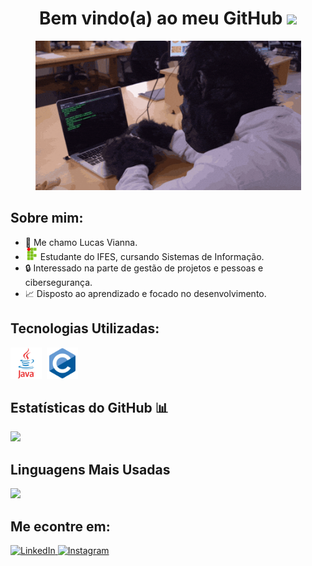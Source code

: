 <h1 align = "center">
  Bem vindo(a) ao meu GitHub 
  <img src="https://media.giphy.com/media/hvRJCLFzcasrR4ia7z/giphy.gif" width="30">
</h1>
<p align = "center">
  <img src="giphy.gif" width="425px">
</p>

## Sobre mim:
- 🧠 Me chamo Lucas Vianna.
- <img src = "IFES.png " width = "20px" >  Estudante do IFES, cursando Sistemas de Informação. 
- 🔒 Interessado na parte de gestão de projetos e pessoas e cibersegurança.
- 📈 Disposto ao aprendizado e focado no desenvolvimento.

## Tecnologias Utilizadas:
<div>
  <img src="https://github.com/devicons/devicon/blob/master/icons/java/java-original-wordmark.svg" title="Java" alt="Java" width="50" height="50"/>&nbsp;
  <img src="https://github.com/devicons/devicon/blob/master/icons/c/c-original.svg" title="C" alt="C" width="50" height="50"/>&nbsp;
</div>

## Estatísticas do GitHub 📊

<img height = "200em" src="https://github-readme-stats.vercel.app/api?username=LucasVSS04&show_icons=true&show_icons=true&theme=bear&count_private=true" />

## Linguagens Mais Usadas

<img height = "200em" src="https://github-readme-stats.vercel.app/api/top-langs/?username=LucasVSS04&show_icons=true&theme=bear&count_private=true"/>

## Me econtre em:
<p align="left">
 <a href="https://www.linkedin.com/in/lucas-vianna-silva-sartorato-41447a29a/opportunities/job-opportunities/details/?profileUrn=urn%3Ali%3Afs_normalized_profile%3AACoAAEhUDNABzCHW3z_BpfnzPC3_w8dz2glkVH8&trackingCode=opento_sprofile_details&trk=opento_sprofile_details" title="LinkedIn">
  <img src="https://img.shields.io/badge/-Linkedin-0e76a8?style=flat-square&logo=Linkedin&logoColor=white" alt="LinkedIn"  height="30"/>
</a>
<a href="https://www.instagram.com/lucas_sartorato/" title="Instagram">
  <img src="https://img.shields.io/badge/-Instagram-DF0174?style=flat-square&labelColor=DF0174&logo=instagram&logoColor=white" alt="Instagram" height="30"/>
</a>
</p>
